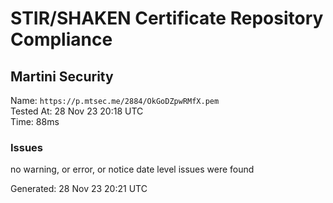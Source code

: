 # STIR/SHAKEN Certificate Repository Compliance

## Martini Security

Name: `https://p.mtsec.me/2884/OkGoDZpwRMfX.pem`\
Tested At: 28 Nov 23 20:18 UTC\
Time: 88ms

### Issues

no warning, or error, or notice date level issues were found

Generated: 28 Nov 23 20:21 UTC